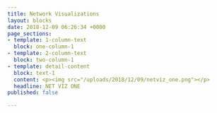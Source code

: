 ```yaml
---
title: Network Visualizations
layout: blocks
date: 2018-12-09 06:26:34 +0000
page_sections:
- template: 1-column-text
  block: one-column-1
- template: 2-column-text
  block: two-column-1
- template: detail-content
  block: text-1
  content: <p><img src="/uploads/2018/12/09/netviz_one.png"></p>
  headline: NET VIZ ONE
published: false

---
```

